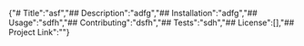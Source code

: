 {"# Title":"asf","## Description":"adfg","## Installation":"adfg","## Usage":"sdfh","## Contributing":"dsfh","## Tests":"sdh","## License":[],"## Project Link":""}